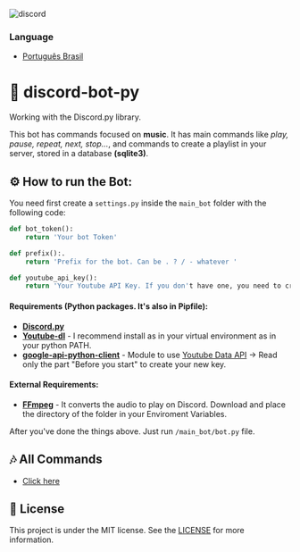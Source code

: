 ![discord](https://user-images.githubusercontent.com/35296262/89131859-45fd0d80-d4e6-11ea-8e9f-5faad231d10a.png)

### Language
* [Português Brasil](./README-pt-br.md)

# 🤖 discord-bot-py
Working with the Discord.py library.

This bot has commands focused on **music**. It has main commands like *play, pause, repeat, next, stop...*, and commands to create a playlist in your server, stored in a database **(sqlite3)**.

## ⚙ How to run the Bot:

You need first create a `settings.py` inside the `main_bot` folder with the following code:

```python
def bot_token():
    return 'Your bot Token'

def prefix():.
    return 'Prefix for the bot. Can be . ? / - whatever '

def youtube_api_key():
    return 'Your Youtube API Key. If you don't have one, you need to create. It's free.'
```

#### Requirements (Python packages. It's also in Pipfile):
* [**Discord.py**](https://github.com/Rapptz/discord.py) 
* [**Youtube-dl**](https://github.com/ytdl-org/youtube-dl) - I recommend install as in your virtual environment as in your python PATH.
* [**google-api-python-client**](https://github.com/googleapis/google-api-python-client) - Module to use [Youtube Data API](https://developers.google.com/youtube/v3/getting-started) -> Read only the part "Before you start" to create your new key. 

#### External Requirements:
* [**FFmpeg**](https://ffmpeg.org/) - It converts the audio to play on Discord. Download and place the directory of the folder in your Enviroment Variables.

After you've done the things above. Just run `/main_bot/bot.py` file.

## 🎶 All Commands
* [Click here](./docs/commands-en.md)

## 📝 License
This project is under the MIT license. See the [LICENSE](./LICENSE) for more information.
